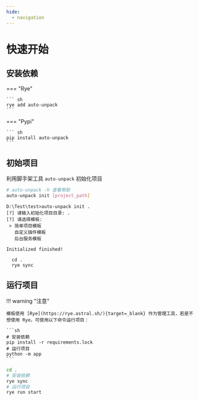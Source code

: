 ```yaml
---
hide:
  - navigation
---
```


# 快速开始

## 安装依赖

=== "Rye"

    ``` sh
    rye add auto-unpack
    ```

=== "Pypi"

    ``` sh
    pip install auto-unpack
    ```

## 初始项目

利用脚手架工具 `auto-unpack` 初始化项目

``` sh
# auto-unpack -h 查看帮助
auto-unpack init [project_path]
```

```
D:\Test\test>auto-unpack init .
[?] 请输入初始化项目目录: .
[?] 请选择模板:
 > 简单项目模板
   自定义插件模板
   后台服务模板

Initialized finished!

  cd .
  rye sync

```

## 运行项目

!!! warning "注意"

    模板使用 [Rye](https://rye.astral.sh/){target=_blank} 作为管理工具，若是不想使用 Rye，可使用以下命令运行项目：

    ```sh
    # 安装依赖
    pip install -r requirements.lock
    # 运行项目
    python -m app
    ```

```sh
cd .
# 安装依赖
rye sync
# 运行项目
rye run start
```
